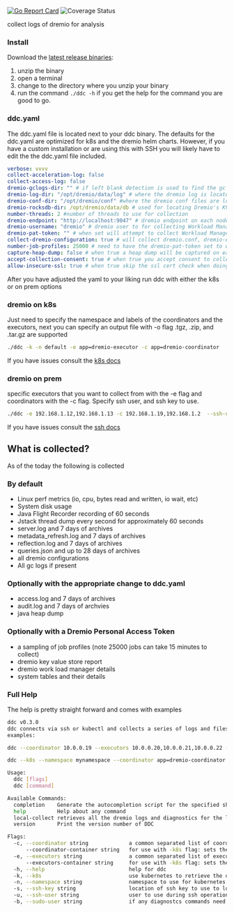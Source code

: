 [![Go Report Card](https://goreportcard.com/badge/github.com/dremio/dremio-diagnostic-collector)](https://goreportcard.com/report/github.com/dremio/dremio-diagnostic-collector)
![Coverage Status](https://img.shields.io/badge/Code%20Coverage-48%25-orange)

collect logs of dremio for analysis


### Install

Download the [latest release binaries](https://github.com/dremio/dremio-diagnostic-collector/releases/latest):

1. unzip the binary
2. open a terminal
3. change to the directory where you unzip your binary
4. run the command `./ddc -h` if you get the help for the command you are good to go.


### ddc.yaml

The ddc.yaml file is located next to your ddc binary. The defaults for the ddc.yaml are optimized for k8s and the dremio helm charts. However, if you have a custom installation or are using this with SSH you will likely have to edit the the ddc.yaml file included. 

```yaml
verbose: vvvv
collect-acceleration-log: false
collect-access-log: false
dremio-gclogs-dir: "" # if left blank detection is used to find the gc log dir
dremio-log-dir: "/opt/dremio/data/log" # where the dremio log is located
dremio-conf-dir: "/opt/dremio/conf" #where the dremio conf files are located
dremio-rocksdb-dir: /opt/dremio/data/db # used for locating Dremio's KV Metastore
number-threads: 2 #number of threads to use for collection
dremio-endpoint: "http://localhost:9047" # dremio endpoint on each node to use for collecting Workload Manager, KV Report and Job Profiles
dremio-username: "dremio" # dremio user to for collecting Workload Manager, KV Report and Job Profiles 
dremio-pat-token: "" # when set will attempt to collect Workload Manager, KV report and Job Profiles. Dremio PATs can be enabled by the support key auth.personal-access-tokens.enabled
collect-dremio-configuration: true # will collect dremio.conf, dremio-env, logback.xml and logback-access.xml
number-job-profiles: 25000 # need to have the dremio-pat-token set to work
capture-heap-dump: false # when true a heap dump will be captured on each node that the collector is run against
accept-collection-consent: true # when true you accept consent to collect data on each node, if false collection will fail
allow-insecure-ssl: true # when true skip the ssl cert check when doing API calls
```
After you have adjusted the yaml to your liking run ddc with either the k8s or on prem options

### dremio on k8s

Just need to specify the namespace and labels of the coordinators and the executors, next you can specify an output file with -o flag
.tgz, .zip, and .tar.gz are supported

```sh
./ddc -k -n default -e app=dremio-executor -c app=dremio-coordinator
```

If you have issues consult the [k8s docs](docs/k8s.md)

### dremio on prem

specific executors that you want to collect from with the -e flag and coordinators with the -c flag. Specify ssh user, and ssh key to use.

```sh
./ddc -e 192.168.1.12,192.168.1.13 -c 192.168.1.19,192.168.1.2  --ssh-user ubuntu --ssh-key ~/.ssh/id_rsa 
```

If you have issues consult the [ssh docs](docs/ssh.md)

## What is collected?

As of the today the following is collected

### By default

* Linux perf metrics (io, cpu, bytes read and written, io wait, etc)
* System disk usage
* Java Flight Recorder recording of 60 seconds
* Jstack thread dump every second for approximately 60 seconds
* server.log and 7 days of archives
* metadata_refresh.log and 7 days of archives
* reflection.log and 7 days of archives
* queries.json and up to 28 days of archives 
* all dremio configurations
* All gc logs if present

### Optionally with the appropriate change to ddc.yaml

* access.log and 7 days of archives
* audit.log and 7 days of archvies
* java heap dump

### Optionally with a Dremio Personal Access Token

* a sampling of job profiles (note 25000 jobs can take 15 minutes to collect)
* dremio key value store report
* dremio work load manager details
* system tables and their details


### Full Help

The help is pretty straight forward and comes with examples

```sh
ddc v0.3.0
ddc connects via ssh or kubectl and collects a series of logs and files for dremio, then puts those collected files in an archive
examples:

ddc --coordinator 10.0.0.19 --executors 10.0.0.20,10.0.0.21,10.0.0.22 --ssh-key $HOME/.ssh/id_rsa_dremio 

ddc --k8s --namespace mynamespace --coordinator app=dremio-coordinator --executors app=dremio-executor

Usage:
  ddc [flags]
  ddc [command]

Available Commands:
  completion    Generate the autocompletion script for the specified shell
  help          Help about any command
  local-collect retrieves all the dremio logs and diagnostics for the local node and saves the results in a compatible format for Dremio support
  version       Print the version number of DDC

Flags:
  -c, --coordinator string             a common separated list of coordinators to connect to for collection. With ssh set a list of ip addresses separated by commas. In K8s use a label that matches to the pod(s).
      --coordinator-container string   for use with -k8s flag: sets the container name to use to retrieve logs in the coordinators (default "dremio-master-coordinator")
  -e, --executors string               a common separated list of executors to connect for collection.  With ssh set a list of ip addresses separated by commas. In K8s use a label that matches to the pod(s).
      --executors-container string     for use with -k8s flag: sets the container name to use to retrieve logs in the executors (default "dremio-executor")
  -h, --help                           help for ddc
  -k, --k8s                            use kubernetes to retrieve the diagnostics instead of ssh, instead of hosts pass in labels to the --coordinator and --executors flags
  -n, --namespace string               namespace to use for kubernetes pods (default "default")
  -s, --ssh-key string                 location of ssh key to use to login
  -u, --ssh-user string                user to use during ssh operations to login
  -b, --sudo-user string               if any diagnostcs commands need a sudo user (i.e. for jcmd)
```




